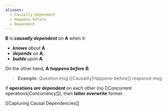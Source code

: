 ```yaml
---
aliases:
  - Causally Dependent
  - Happens-before
  - Dependent
---
```

**B** is ***causally dependent*** *on* **A** when it:
- ***knows*** *about* **A** 
- ***depends*** *on* **A**;
- ***builds*** *upon* **A**. 

On the other hand, **A** ***happens before*** **B**.

> **Example:**
> Question msg [[Causality|Happens-before]] response msg.

If **operations *are dependent*** on each other (no [[Concurrent operations|Concurrency]]), 
then **latter overwrite** former.

[[Capturing Causal Dependencies]]